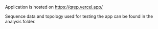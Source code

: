 Application is hosted on https://qrep.vercel.app/

Sequence data and topology used for testing the app can be found in the analysis folder.
